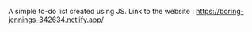 A simple to-do list created using JS.
Link to the website : https://boring-jennings-342634.netlify.app/
